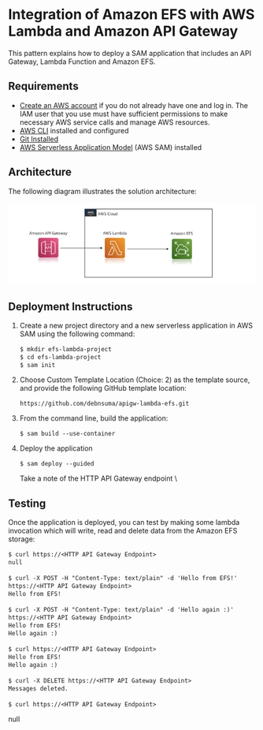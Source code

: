 # Integration of Amazon EFS with AWS Lambda and Amazon API Gateway

This pattern explains how to deploy a SAM application that includes an API Gateway, Lambda Function and Amazon EFS. 

## Requirements

* [Create an AWS account](https://portal.aws.amazon.com/gp/aws/developer/registration/index.html) if you do not already have one and log in. The IAM user that you use must have sufficient permissions to make necessary AWS service calls and manage AWS resources.
* [AWS CLI](https://docs.aws.amazon.com/cli/latest/userguide/install-cliv2.html) installed and configured
* [Git Installed](https://git-scm.com/book/en/v2/Getting-Started-Installing-Git)
* [AWS Serverless Application Model](https://docs.aws.amazon.com/serverless-application-model/latest/developerguide/serverless-sam-cli-install.html) (AWS SAM) installed

## Architecture 
The following diagram illustrates the solution architecture:

![Architecture Diagram](img/layout.png)

## Deployment Instructions

1. Create a new project directory and a new serverless application in AWS SAM using the following command:
    ``` 
    $ mkdir efs-lambda-project
    $ cd efs-lambda-project
    $ sam init
    ```
2. Choose Custom Template Location (Choice: 2) as the template source, and provide the following GitHub template location: 
    ```
    https://github.com/debnsuma/apigw-lambda-efs.git
    ```
3. From the command line, build the application:
    ```
    $ sam build --use-container
    ```
4. Deploy the application
    ```
    $ sam deploy --guided
    ```
    Take a note of the HTTP API Gateway endpoint \

## Testing

Once the application is deployed, you can test by making some lambda invocation which will write, read and delete data from the Amazon EFS storage:

    $ curl https://<HTTP API Gateway Endpoint>
    null

    $ curl -X POST -H "Content-Type: text/plain" -d 'Hello from EFS!' https://<HTTP API Gateway Endpoint>
    Hello from EFS!

    $ curl -X POST -H "Content-Type: text/plain" -d 'Hello again :)' https://<HTTP API Gateway Endpoint>
    Hello from EFS!
    Hello again :)

    $ curl https://<HTTP API Gateway Endpoint>
    Hello from EFS!
    Hello again :)

    $ curl -X DELETE https://<HTTP API Gateway Endpoint>
    Messages deleted.

    $ curl https://<HTTP API Gateway Endpoint>
   null

    